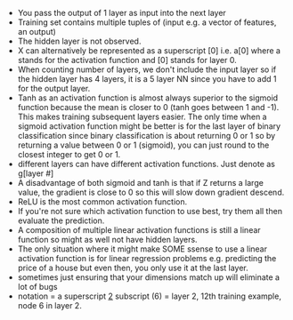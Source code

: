 - You pass the output of 1 layer as input into the next layer
- Training set contains multiple tuples of (input e.g. a vector of features, an output)
- The hidden layer is not observed.
- X can alternatively be represented as a superscript [0] i.e. a[0] where a stands for the activation function and [0] stands for layer 0.
- When counting number of layers, we don't include the input layer so if the hidden layer has 4 layers, it is a 5 layer NN since you have to add 1 for the output layer.
- Tanh as an activation function is almost always superior to the sigmoid function because the mean is closer to 0 (tanh goes between 1 and -1). This makes training subsequent layers easier. The only time when a sigmoid activation function might be better is for the last layer of binary classification since binary classification is about returning 0 or 1 so by returning a value between 0 or 1 (sigmoid), you can just round to the closest integer to get 0 or 1.
- different layers can have different activation functions. Just denote as g[layer #]
- A disadvantage of both sigmoid and tanh is that if Z returns a large value, the gradient is close to 0 so this will slow down gradient descend.
- ReLU is the most common activation function.
- If you're not sure which activation function to use best, try them all then evaluate the prediction.
- A composition of multiple linear activation functions is still a linear function so might as well not have hidden layers.
- The only situation where it might make SOME ssense to use a linear activation function is for linear regression problems e.g. predicting the price of a house but even then, you only use it at the last layer.
- sometimes just ensuring that your dimensions match up will eliminate a lot of bugs
- notation = a superscript [2](12) subscript (6) = layer 2, 12th training example, node 6 in layer 2.